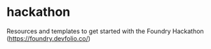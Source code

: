 # hackathon
Resources and templates to get started with the Foundry Hackathon (https://foundry.devfolio.co/)
